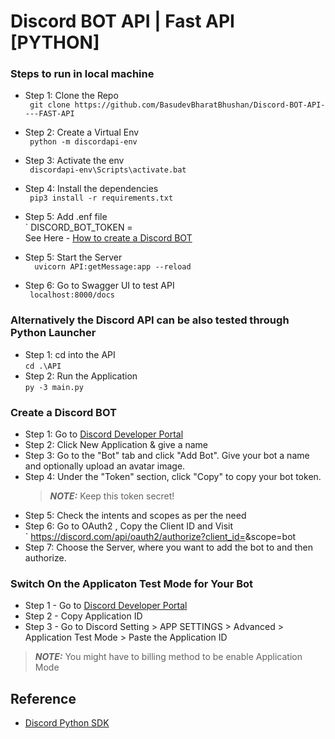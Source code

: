 # Discord BOT API | Fast API [PYTHON]

### Steps to run in local machine

- Step 1: Clone the Repo  
  ` git clone https://github.com/BasudevBharatBhushan/Discord-BOT-API----FAST-API`

- Step 2: Create a Virtual Env  
  ` python -m discordapi-env`

- Step 3: Activate the env  
  ` discordapi-env\Scripts\activate.bat`

- Step 4: Install the dependencies  
  ` pip3 install -r requirements.txt`

- Step 5: Add .enf file  
  ` DISCORD_BOT_TOKEN = <Enter your Discord Bot Token>  
  See Here - [How to create a Discord BOT](#create-a-discord-bot)

- Step 5: Start the Server  
  `  uvicorn API:getMessage:app --reload`

- Step 6: Go to Swagger UI to test API  
  ` localhost:8000/docs`

### Alternatively the Discord API can be also tested through Python Launcher

- Step 1: cd into the API  
  `cd .\API`
- Step 2: Run the Application  
  `py -3 main.py`

### Create a Discord BOT

- Step 1: Go to [Discord Developer Portal](https://discord.com/developers/applications)
- Step 2: Click New Application & give a name
- Step 3: Go to the "Bot" tab and click "Add Bot". Give your bot a name and optionally upload an avatar image.
- Step 4: Under the "Token" section, click "Copy" to copy your bot token.
  > **_NOTE:_** Keep this token secret!
- Step 5: Check the intents and scopes as per the need
- Step 6: Go to OAuth2 , Copy the Client ID and Visit  
  ` https://discord.com/api/oauth2/authorize?client_id=<Copied Client ID>&scope=bot
- Step 7: Choose the Server, where you want to add the bot to and then authorize.

### Switch On the Applicaton Test Mode for Your Bot

- Step 1 - Go to [Discord Developer Portal](https://discord.com/developers/applications)
- Step 2 - Copy Application ID
- Step 3 - Go to Discord Setting > APP SETTINGS > Advanced > Application Test Mode > Paste the Application ID

> **_NOTE:_** You might have to billing method to be enable Application Mode

## Reference

- [Discord Python SDK](https://discordpy.readthedocs.io/en/stable/index.html)
